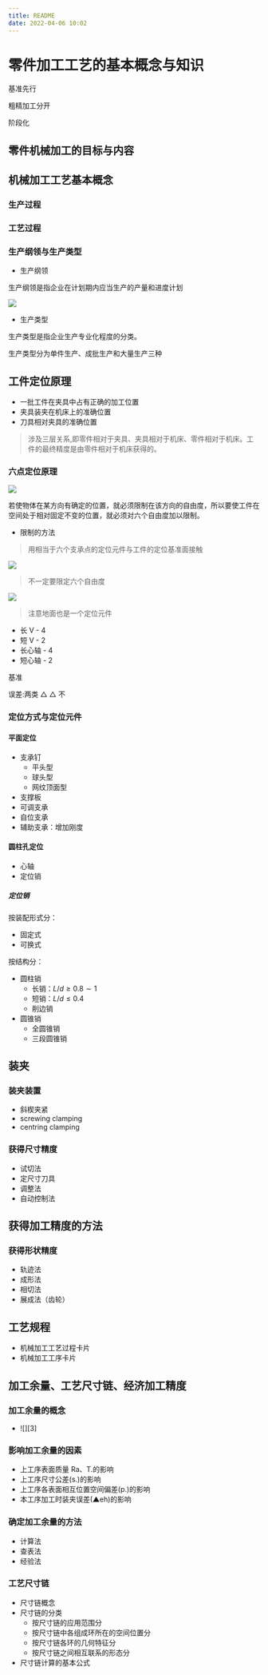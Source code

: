 ```yaml
---
title: README
date: 2022-04-06 10:02
---
```


# 零件加工工艺的基本概念与知识

基准先行

粗精加工分开

阶段化

## 零件机械加工的目标与内容

## 机械加工工艺基本概念

### 生产过程

### 工艺过程

### 生产纲领与生产类型

- 生产纲领

生产纲领是指企业在计划期内应当生产的产量和进度计划

![](./_image/2022-04-06/8942f4e86471713f940480d95acbee73.jpg)

- 生产类型

生产类型是指企业生产专业化程度的分类。

生产类型分为单件生产、成批生产和大量生产三种

## 工件定位原理

- 一批工件在夹具中占有正确的加工位置
- 夹具装夹在机床上的准确位置
- 刀具相对夹具的准确位置

> 涉及三层关系,即零件相对于夹具、夹具相对于机床、零件相对于机床。工件的最终精度是由零件相对于机床获得的。

### 六点定位原理

![](./_image/2022-04-06/64c2053dfed5791662e5fb587f763019.jpg)

若使物体在某方向有确定的位置，就必须限制在该方向的自由度，所以要使工件在空间处于相对固定不变的位置，就必须对六个自由度加以限制。

- 限制的方法

> 用相当于六个支承点的定位元件与工件的定位基准面接触

![](./_image/2022-04-06/a441b9fa08cd0e85e21df484b611a997.jpg)

> 不一定要限定六个自由度

![](./_image/2022-04-06/cf39c5a7ba19a614fe8a6ec5dd70135b.jpg)

> 注意地面也是一个定位元件

- 长 V - 4
- 短 V - 2
- 长心轴 - 4
- 短心轴 - 2

基准

误差:两类 △
△ 不

### 定位方式与定位元件

#### 平面定位

- 支承钉
  - 平头型
  - 球头型
  - 网纹顶面型
- 支撑板
- 可调支承
- 自位支承
- 辅助支承：增加刚度

#### 圆柱孔定位

- 心轴
- 定位销

##### 定位销

按装配形式分：
- 固定式
- 可换式

按结构分：
- 圆柱销
  - 长销：$L/d \ge 0.8 \sim 1$
  - 短销：$L/d \le 0.4$
  - 削边销
- 圆锥销
  - 全圆锥销
  - 三段圆锥销

## 装夹

### 装夹装置

- 斜楔夹紧
- screwing clamping
- centring clamping

### 获得尺寸精度

- 试切法
- 定尺寸刀具
- 调整法
- 自动控制法

## 获得加工精度的方法

### 获得形状精度

- 轨迹法
- 成形法
- 相切法
- 展成法（齿轮）

## 工艺规程

- 机械加工工艺过程卡片
- 机械加工工序卡片

## 加工余量、工艺尺寸链、经济加工精度

### 加工余量的概念

- ![][3]

### 影响加工余量的因素

- 上工序表面质量 Ra、T.的影响
- 上工序尺寸公差(s.)的影响
- 上工序各表面相互位置空间偏差(p.)的影响
- 本工序加工时装夹误差(▲eh)的影响

### 确定加工余量的方法

- 计算法
- 查表法
- 经验法

### 工艺尺寸链

- 尺寸链概念
- 尺寸链的分类
  - 按尺寸链的应用范围分
  - 按尺寸链中各组成环所在的空间位置分
  - 按尺寸链各环的几何特征分
  - 按尺寸链之间相互联系的形态分
- 尺寸链计算的基本公式
